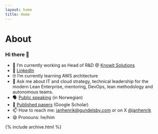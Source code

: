 ```yaml
---
layout: home
title: Home
---
```


# About

### Hi there 👋

- 🔭 I’m currently working as Head of R&D @ [Knowit Solutions](https://github.com/knowit) 
- 💼 [LinkedIn](https://www.linkedin.com/in/janhenrikgundelsby/)
- 🤓 I’m currently learning AWS architecture
- 💬 Ask me about IT and cloud strategy, technical leadership for the modern Lean Enterprise, mentoring, DevOps, lean methodology and autonomous teams. 
- 🗣 [Public speaking](/foredrag) (in Norwegian)
- 🔬 [Published papers](https://scholar.google.com/citations?user=4bw3LsEAAAAJ) (Google Scholar)
- 📫 How to reach me: [janhenrik@gundelsby.com](mailto:janhenrik@gundelsby.com) or on X [@janhenrik](twitter.com/janhenrik)
- 😄 Pronouns: he/him

{% include archive.html %}
